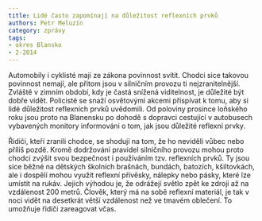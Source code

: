 ```yaml
---
title: Lidé často zapomínají na důležitost reflexních prvků
authors: Petr Meluzín
category: zprávy
tags:
- okres Blansko
- 2-2014
---
```


Automobily i cyklisté mají ze zákona povinnost svítit. Chodci sice takovou povinnost nemají, ale přitom jsou v silničním provozu ti nejzranitelnější. Zvláště v zimním období, kdy je častá snížená viditelnost, je důležité být dobře vidět. Policisté se snaží osvětovými akcemi přispívat k tomu, aby si lidé důležitost reflexních prvků uvědomili. Od poloviny prosince loňského roku jsou proto na Blanensku po dohodě s dopravci cestující v autobusech vybavených monitory informováni o tom, jak jsou důležité reflexní prvky.

Řidiči, kteří zranili chodce, se shodují na tom, že ho neviděli vůbec nebo příliš pozdě. Kromě dodržování pravidel silničního provozu mohou proto chodci zvýšit svou bezpečnost i používáním tzv. reflexních prvků. Ty jsou sice běžné na dětských školních brašnách, bundách, batozích, kšiltovkách, ale i dospělí mohou využít reflexní přívěsky, nálepky nebo pásky, které lze umístit na rukáv. Jejich výhodou je, že odrážejí světlo zpět ke zdroji až na vzdálenost 200 metrů. Člověk, který má na sobě reflexní materiál, je tak v noci vidět na desetkrát větší vzdálenost než ve tmavém oblečení. To umožňuje řidiči zareagovat včas.
